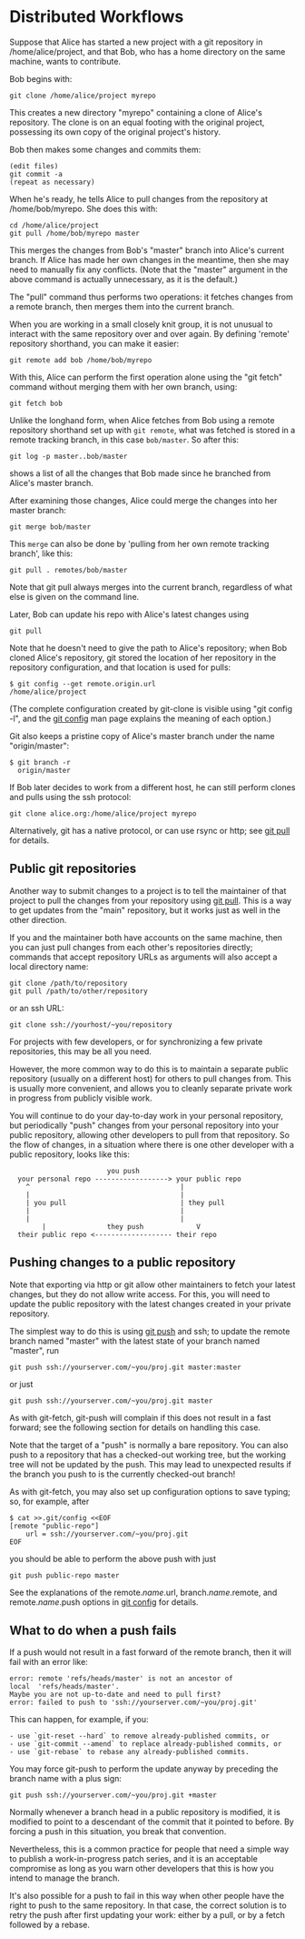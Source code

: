 # Distributed Workflows

Suppose that Alice has started a new project with a git repository in
/home/alice/project, and that Bob, who has a home directory on the
same machine, wants to contribute.

Bob begins with:

    git clone /home/alice/project myrepo

This creates a new directory "myrepo" containing a clone of Alice's
repository.  The clone is on an equal footing with the original
project, possessing its own copy of the original project's history.

Bob then makes some changes and commits them:


    (edit files)
    git commit -a
    (repeat as necessary)

When he's ready, he tells Alice to pull changes from the repository
at /home/bob/myrepo.  She does this with:

    cd /home/alice/project
    git pull /home/bob/myrepo master

This merges the changes from Bob's "master" branch into Alice's
current branch.  If Alice has made her own changes in the meantime,
then she may need to manually fix any conflicts.  (Note that the
"master" argument in the above command is actually unnecessary, as it
is the default.)

The "pull" command thus performs two operations: it fetches changes
from a remote branch, then merges them into the current branch.

When you are working in a small closely knit group, it is not
unusual to interact with the same repository over and over
again.  By defining 'remote' repository shorthand, you can make
it easier:

    git remote add bob /home/bob/myrepo

With this, Alice can perform the first operation alone using the
"git fetch" command without merging them with her own branch,
using:

    git fetch bob

Unlike the longhand form, when Alice fetches from Bob using a
remote repository shorthand set up with `git remote`, what was
fetched is stored in a remote tracking branch, in this case
`bob/master`.  So after this:

    git log -p master..bob/master

shows a list of all the changes that Bob made since he branched from
Alice's master branch.

After examining those changes, Alice
could merge the changes into her master branch:

    git merge bob/master

This `merge` can also be done by 'pulling from her own remote
tracking branch', like this:

    git pull . remotes/bob/master

Note that git pull always merges into the current branch,
regardless of what else is given on the command line.

Later, Bob can update his repo with Alice's latest changes using

    git pull

Note that he doesn't need to give the path to Alice's repository;
when Bob cloned Alice's repository, git stored the location of her
repository in the repository configuration, and that location is
used for pulls:

    $ git config --get remote.origin.url
    /home/alice/project

(The complete configuration created by git-clone is visible using
"git config -l", and the [git config](https://git-scm.com/docs/git-config) man page
explains the meaning of each option.)

Git also keeps a pristine copy of Alice's master branch under the
name "origin/master":

    $ git branch -r
      origin/master

If Bob later decides to work from a different host, he can still
perform clones and pulls using the ssh protocol:

    git clone alice.org:/home/alice/project myrepo

Alternatively, git has a native protocol, or can use rsync or http;
see [git pull](https://git-scm.com/docs/git-pull) for details.

## Public git repositories

Another way to submit changes to a project is to tell the maintainer
of that project to pull the changes from your repository using
[git pull](https://git-scm.com/docs/git-pull).  This is a way to get
updates from the "main" repository, but it works just as well in the
other direction.

If you and the maintainer both have accounts on the same machine, then
you can just pull changes from each other's repositories directly;
commands that accept repository URLs as arguments will also accept a
local directory name:

    git clone /path/to/repository
    git pull /path/to/other/repository

or an ssh URL:

    git clone ssh://yourhost/~you/repository

For projects with few developers, or for synchronizing a few private
repositories, this may be all you need.

However, the more common way to do this is to maintain a separate public
repository (usually on a different host) for others to pull changes
from.  This is usually more convenient, and allows you to cleanly
separate private work in progress from publicly visible work.

You will continue to do your day-to-day work in your personal
repository, but periodically "push" changes from your personal
repository into your public repository, allowing other developers to
pull from that repository.  So the flow of changes, in a situation
where there is one other developer with a public repository, looks
like this:

                            you push
      your personal repo ------------------> your public repo
        ^                                     |
        |                                     |
        | you pull                            | they pull
        |                                     |
        |                                     |
            |               they push             V
      their public repo <------------------- their repo

## Pushing changes to a public repository

Note that exporting via http or git allow other
maintainers to fetch your latest changes, but they do not allow write
access.  For this, you will need to update the public repository with the
latest changes created in your private repository.

The simplest way to do this is using [git push](https://git-scm.com/docs/git-push)
and ssh; to update the remote branch named "master" with the latest state of
your branch named "master", run

    git push ssh://yourserver.com/~you/proj.git master:master

or just

    git push ssh://yourserver.com/~you/proj.git master

As with git-fetch, git-push will complain if this does not result in a
fast forward; see the following section for details on
handling this case.

Note that the target of a "push" is normally a bare repository.  You can also
push to a repository that has a checked-out working tree, but the working tree
will not be updated by the push.  This may lead to unexpected results if the
branch you push to is the currently checked-out branch!

As with git-fetch, you may also set up configuration options to
save typing; so, for example, after

    $ cat >>.git/config <<EOF
    [remote "public-repo"]
        url = ssh://yourserver.com/~you/proj.git
    EOF

you should be able to perform the above push with just

    git push public-repo master

See the explanations of the remote.*name*.url, branch.*name*.remote,
and remote.*name*.push options in [git config](https://git-scm.com/docs/git-config)
for details.

## What to do when a push fails

If a push would not result in a fast forward of the
remote branch, then it will fail with an error like:

    error: remote 'refs/heads/master' is not an ancestor of
    local  'refs/heads/master'.
    Maybe you are not up-to-date and need to pull first?
    error: failed to push to 'ssh://yourserver.com/~you/proj.git'

This can happen, for example, if you:

    - use `git-reset --hard` to remove already-published commits, or
    - use `git-commit --amend` to replace already-published commits, or
    - use `git-rebase` to rebase any already-published commits.

You may force git-push to perform the update anyway by preceding the
branch name with a plus sign:

    git push ssh://yourserver.com/~you/proj.git +master

Normally whenever a branch head in a public repository is modified, it
is modified to point to a descendant of the commit that it pointed to
before.  By forcing a push in this situation, you break that convention.

Nevertheless, this is a common practice for people that need a simple
way to publish a work-in-progress patch series, and it is an acceptable
compromise as long as you warn other developers that this is how you
intend to manage the branch.

It's also possible for a push to fail in this way when other people have
the right to push to the same repository.  In that case, the correct
solution is to retry the push after first updating your work: either by a
pull, or by a fetch followed by a rebase.
